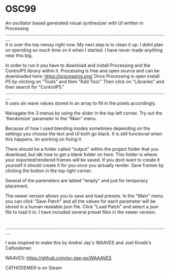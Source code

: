 # OSC99
An oscillator based generated visual synthesizer with UI written in Processing
<br/>
................................................................................................................................
<br/>
It is over the top messy right now. My next step is to clean it up. I didnt plan on spending so much time on it when I started.
I have never made anything near this big. 

In order to run it you have to download and install Processing and the ControlP5 library within it.
Processing is free and open source and can be downloaded here:
https://processing.org/
Once Processing is open install P5 by clicking on "Tools" and then "Add Tool."
Then click on "Libraries" and then search for "ControlP5."
<br/>
................................................................................................................................
<br/>
It uses sin wave values stored in an array to fill in the pixels accordingly. 

Naivagate the 3 menus by using the slider in the top left corner.
Try out the 'Randomize' parameter in the "Main" menu.

Because of how I used blending modes sometimes depending on the settings you choose the text and UI both go black.
It is still functional when this happens. Im working on fixing it. 

There should be a folder called "output" within the project folder that you download, but idk how to get a blank folder on here.
This folder is where your exported/rendered frames will be saved. If you dont want to create it yourself it should create it for you once you actually render. 
Save frames by clicking the button in the top right corner.

Several of the paremeters are labled "empty" and just for temporary placement. 

The newer version allows you to save and load presets. In the "Main" menu you can click "Save Patch" and all the values for each parameter will be stored in a human readable json file. Click "Load Patch" and select a json file to load it in. I have included several preset files in the newer version. 


<br/>
................................................................................................................................
<br/>

I was inspired to make this by Andrei Jay's WAAVES and Joel Kivelä's Cathodemer. 

WAAVES:
https://github.com/ex-zee-ex/WAAAVES

CATHODEMER is on Steam
